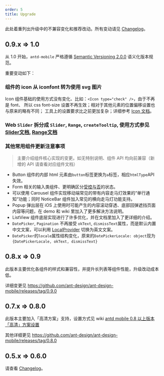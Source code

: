 ```yaml
---
order: 5
title: Upgrade
---
```


此处着重列出升级中的不兼容变化和推荐改动。所有变动请见 [Changelog](/changelog)。

## 0.9.x => 1.0

从 1.0 开始，`antd-mobile` 严格遵循 [Semantic Versioning 2.0.0](http://semver.org/lang/zh-CN/) 语义化版本规范。

重要变动如下：

### 组件的 icon 从 iconfont 转为使用 svg 图片

Icon 组件基础的使用方式没有变化、比如：`<Icon type="check" />`，由于不再是 font、
所以 css font-size 设置不再生效；相对于其他元素的位置偏移设置也与原来的略有不同；
工具上的设置要求比之前更加复杂；详细参考 [Icon 文档](https://mobile.ant.design/components/icon/)。

### Web `Slider` 拆分成 `Slider`, `Range`, `createTooltip`, 使用方式参见 [Slider文档](https://mobile.ant.design/components/slider), [Range文档](https://mobile.ant.design/components/range)

### 其他常用组件更新注意事项

> 主要介绍组件核心实现的变更。如无特别说明、组件 API 均向前兼容（新增的 API 请查看对应组件文档）

- Button 组件的内部 html 元素由`button`标签更换为`a`标签，相应`htmlType`API 失效。
- Form 相关的输入类组件、更明确区分[受控与否](https://facebook.github.io/react/docs/forms.html#controlled-components)的状态。
- 可以使用 Carousel 组件实现移动端常见的带有内容走马灯效果的“单行通知“功能；同时 NoticeBar 组件加入常见的横向走马灯功能支持。
- Popup 弹出层在 iOS 上使用时可能产生的内容滚动穿透、底部回弹遮挡页面内容等问题，在 demo 和 wiki 里加入了更多解决方法说明。
- ListView 组件底层实现进行了许多优化，并在文档里加入了更详细的介绍。
- `DatePicker`, `Pagination` 不再接受 `okText`, `dismissText`属性，而是默认内置中文文案，可以利用 [LocalProvider](https://mobile.ant.design/components/locale-provider/) 切换为英文文案。
-  `DatePicker`的`locale`属性结构变化，原来的`DatePickerLocale: object`现为`{DatePickerLocale, okText, dismissText}`

## 0.8.x => 0.9

此版本主要优化各组件的样式和兼容性，并提升长列表等组件性能，升级改动成本低。

详细变更见 https://github.com/ant-design/ant-design-mobile/releases/tag/0.9.0

## 0.7.x => 0.8.0

此版本主要加入「高清方案」支持，设置方式见 wiki
[antd mobile 0.8 以上版本「高清」方案设置](https://github.com/ant-design/ant-design-mobile/wiki)

其他详细更见 https://github.com/ant-design/ant-design-mobile/releases/tag/0.8.0

## 0.5.x => 0.6.0

请查看 [Changelog](/changelog#0.6.0)。
